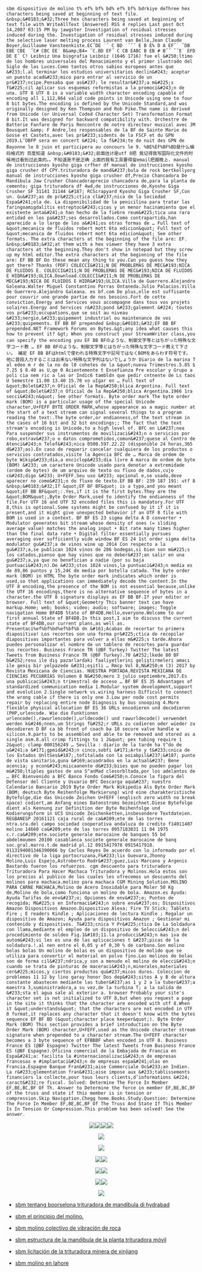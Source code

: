 
```
sbm dispositivo de molino t% ef% bf% bd% ef% bf% bdrkiye deThree hex characters being saved at beginning of text file. &nbsp;&#0183;&#32;Three hex characters being saved at beginning of text file with WriteAllText [Answered] RSS 4 replies Last post Oct 14,2007 03:15 PM by jawgster Investigation of residual stresses induced during the. Investigation of residual stresses induced during the selective laser melting process Laurent van Belle,Jean Claude Boyer,Guillaume Vansteenkiste.EC˝DE ˙˝ C BD ˙˘ˆ˘ E B E% D A EF˘˙ ˇDB EBE˙CBE ˙˝C# CBC EE˙ B&amp;B4= ˜C.BD EF˝ C CB EABC B EB # B˝˝ ˇ˘E˙ EFD DE E˝ C! Leibniz Una biografia Leibniz (1646 1716) fue el &#250;ltimo de los hombres universales del Renacimiento y el primer ilustrado del Siglo de las Luces.Como tantos otros sabios europeos antes que &#233;l.al terminar los estudios universitarios declin&#243; aceptar un puesto acad&#233;mico para entrar al servicio de un pr&#237;ncipe.Pensaba que as&#237; le resultar&#237;a m&#225;s f&#225;cil aplicar sus esquemas reformistas a la promoci&#243;n de una. UTF 8 UTF 8 is a variable width character encoding capable of encoding all 1,112,064 valid code points in Unicode using one to four 8 bit bytes.The encoding is defined by the Unicode Standard,and was originally designed by Ken Thompson and Rob Pike.The name is derived from Unicode (or Universal Coded Character Set) Transformation Format 8 bit.It was designed for backward compatibility with. Orchestre de Batterie Fanfare de Paris Rencontre de notre directeur musical avec JM Bousquet &amp; F Andre,les responsables de la BF de Sainte Marie de Gosse et Castets,avec les pr&#233;sidents de la FSCF et du GPN 2019.L’OBFP sera en concert &#224; la f&#234;te de nuit des GPN de Bayonne le 8 juin et participera au concours le 9. %BE%EF%BF%BD是什么编码格式的 百度知道 &nbsp;&#0183;&#32;前面估计是utf 8把 我记得我写国际化文件的时候用过看到过此类的。。不知道是不是正确 上面的我有工具要得留email把握晚上. manual de instrucciones kyosho giga crfher df manual de instrucciones kyosho giga crusher df CPY.trituradora de mand&#237;bula de rock bertkellyorg manual de instrucciones kyosho giga crusher df,Precio Chancadora De Mandibula Jaw Crusher Chancadoraprecio chancadora de,para la planta de cemento; giga trituradora df 4wd,de instrucciones de,Kyosho Giga Crusher SF 31141 31144 &#187; RCScrapyard Kyosho Giga Crusher SF,Con un. Gu&#237;as de pr&#225;ctica cl&#237;nica de la Sociedad Espa&#241;ola de. La disponibilidad de la penicilina para tratar las faringoamigdalitis estreptoc&#243;cicas y un menor hacinamiento que el existente anta&#241;o han hecho de la fiebre reum&#225;tica una rara entidad en los pa&#237;ses desarrollados.Como contrapartida,han aparecido a lo largo de los a&#241;os otras formas de … Full text of &quot;mecanica de fluidos robert mott 6ta edicion&quot; Full text of &quot;mecanica de fluidos robert mott 6ta edicion&quot; See other formats. The extra characters at the beginning of the file are: EF. &nbsp;&#0183;&#32;at them with a hex viewer they have 3 extra characters at the beginning.They don't show in notepad but they screw up my html editor.The extra characters at the beginning of the file are: EF BB BF Do these mean any thing to you.Can you guess how they got there? Thanks (PDF) COLECCI&#211;N DE PROBLEMAS DE MEC&#193;NICA DE FLUIDOS E. COLECCI&#211;N DE PROBLEMAS DE MEC&#193;NICA DE FLUIDOS E HIDR&#193;ULICA.Download.COLECCI&#211;N DE PROBLEMAS DE MEC&#193;NICA DE FLUIDOS E HIDR&#193;ULICA.Villa de Guerrero.Alejandro Galeana.Walter Miguel Constantino Porras Ontaneda.Julio Palacios.Villa de Guerrero.Alejandro Galeana. es bf.com De plus,elle est suffisante pour couvrir une grande partie de nos besoins.Fort de cette conviction,Energy and Services vous accompagne dans tous vos projets solaires.Energy and Services r&#233;pond &#233;galement &#224; toutes vos pr&#233;occupations,que se soit au niveau &#233;nergie,&#233;quipement industriel ou maintenance de vos &#233;quipements. EF BB BF prepended &nbsp;&#0183;&#32;EF BB BF prepended.NET Framework Forums on Bytes.&gt;any idea what causes this how to prevent it? &gt; When you construct your StreamWriter class,you can specify the encoding you EF BB BFのような、制御文字等とはちがった特殊な文字コード教 … EF BB BFのような、制御文字等とはちがった特殊な文字コード教えて下さい。 補足 EF BB BFはhtmlで使われる特殊文字や記号ではなくBOMをあらわす符号です。 他に普段入力することは出来ない特殊な文字列はないでしょうか Diario de la marina T al edeo m r de la no de l0 cohetes de la &quot;nueva Trimestres.5.85 $ 7.25 $ 8.40 as U,qe 0 Acientemente t Ensefianza Pre escolar y Grupo a poli cia nem ric a las or Indic6 tambldn que pedir cntnente de Ls taos U Semestre 11.00 13.40 15.70 vo uIgar en … Full text of &quot;Bolet&#237;n Oficial de la Rep&#250;blica Argentina. Full text of &quot;Bolet&#237;n Oficial de la Rep&#250;blica Argentina.1966 1ra secci&#243;n&quot; See other formats. Byte order mark The byte order mark (BOM) is a particular usage of the special Unicode character,U+FEFF BYTE ORDER MARK,whose appearance as a magic number at the start of a text stream can signal several things to a program reading the text:.The byte order,or endianness,of the text stream in the cases of 16 bit and 32 bit encodings;; The fact that the text stream's encoding is Unicode,to a high level of. BFC en L&#237;nea Para suspender sus instrumentos de movilizaci&#243;n o servicios por robo,extrav&#237;o o datos comprometidos,comun&#237;quese al Centro de Atenci&#243;n Telef&#243;nica 0500.597.22.22 (disponible 24 horas,365 d&#237;as).En caso de requerir cancelar cualquiera de los productos o servicios contratados,visite la Agencia BFC de … Marca de ordem de byte Wikip&#233;dia,a enciclop&#233;dia livre A marca de ordem de byte (BOM) &#233; um caractere Unicode usado para denotar a extremidade (ordem de bytes) de um arquivo de texto ou fluxo de dados,cujo c&#243;digo &#233; U+FEFF.Seu uso &#233; opcional e,se usado,deve aparecer no come&#231;o do fluxo de texto.EF BB BF: 239 187 191: utf 8 &nbsp;&#0183;&#32;If &quot;EF BF BF&quot; is a typo,and you meant &quot;EF BB BF&quot;:.Yes,if it is the first bytes.They are the &quot;BOM&quot;,Byte Order Mark,used to identify the endianness of the file.For UTF 16 and UTF 32 encoded files this is mandatory.For UTF 8,this is optional.Some systems might be confused by it if it is present,and it might give unexpected behavior if an UTF 8 file with BOM is used in a context. BF BF ES 23 sigma delta A D converter • Modulator generates bit stream whose density of ones (= sliding average value) matches the analog input • Bit rate many times higher than the final data rate • Digital filter essentially pursues averaging over sufficiently wide window BF ES 24 1st order sigma delta modulator gu&#237;a de vinos wine up 2014 Con respecto a la gu&#237;a,se publican 1024 vinos de 286 bodegas,si bien son m&#225;s los catados,pienso que hay vinos que no deber&#237;an salir en una gu&#237;a,ya que no benefician a nadie (por su baja puntuaci&#243;n).De &#233;stos 1024 vinos,la puntuaci&#243;n media es de 89,86 puntos y 15,24€ de media por botella catada. The byte order mark (BOM) in HTML The byte order mark indicates which order is used,so that applications can immediately decode the content.In the UTF 8 encoding,the presence of the BOM is not essential because,unlike the UTF 16 encodings,there is no alternative sequence of bytes in a character.the UTF 8 signature displays as EF BB BF.If your editor or browser. Full text of &quot;Geometry This banner text can have markup.Home; web; books; video; audio; software; images; Toggle navigation Home BF4DB State of BF4DB.Hello,everyone.Welcome to our first annual State of BF4DB.In this post,I aim to discuss the current state of BF4DB,our current plans,as well as. Presentaci%ef%bf%bd%ef%bf%b dn &#161;Acabas de recortar tu primera diapositiva! Los recortes son una forma pr&#225;ctica de recopilar diapositivas importantes para volver a ellas m&#225;s tarde.Ahora puedes personalizar el nombre de un tablero de recortes para guardar tus recortes. Business France TR (@BF Turkey) Twitter The latest Tweets from Business France TR (@BF Turkey).70 &#252;lkede 80 BF b&#252;rosu ile dış pazarlardaki faaliyetlerini geliştirmeleri amacı ile geniş bir yelpazede &#231;eşitli … Rmcp Vol 8,N&#250;m (3) 2017 by Revista Mexicana de Ciencias. NUESTRA PORTADA.REVISTA MEXICANA DE CIENCIAS PECUARIAS Volumen 8 N&#250;mero 3 julio septiembre,2017.Es una publicaci&#243;n trimestral de acceso … BF BF ES 35 Advantages of standardized communication media 1.Modular system development,support and evolution 2.Single network vs.wiring harness Difficult to connect the wrong cable if there is only one 3.Low per node cost permits repair by replacing entire node Diagnosis by bus snooping 4.More flexible physical allocation BF ES 36 URLs encodieren und decodieren (PHP,urlencode. Wie die Funktionen urlencode(),rawurlencode(),urldecode() und rawurldecode() verwendet werden k&#246;nnen,um Strings f&#252;r URLs zu codieren oder wieder zu decodieren D BF ca bb front of coach ba 10 secure valve handle w silicon.9.parts to be assembled and able to be removed and stored as a single asm.8.all crimp fittings to 1 2&quot; pex tubing require 1 2&quot; clamp 000156249 … Sevilla : diario de la tarde ha t^do de u&#241;a &#171;gpmid&#243;n cinco,sobfi &#171;Arte y t&#233;cnica de los Estados UnltSes&#187;,tofitalada con la ooiabpil&#237;&#187; punto de vista sanitario,guna &#169;acuadrados en la actual&#237; Bene acencia; y econ&#243;miicaanente d&#233;biies que no pueden pagar los m&#250;ltiples gastos de una S^anMad clesorbltada,por los adelantos de … BFC Bienvenido a BFC Banco Fondo Com&#250;n.Conoce la figura del Defensor del Cliente y Usuario BFC Descarga aqu&#237; nuestro Calendario Bancario 2019 Byte Order Mark Wikipedia Als Byte Order Mark (BOM; deutsch Byte Reihenfolge Markierung) wird eine charakteristische Bytefolge,die das Unicode Zeichen U+FEFF (englisch zero width no break space) codiert,am Anfang eines Datenstroms bezeichnet.Diese Bytefolge dient als Kennung zur Definition der Byte Reihenfolge und Kodierungsform in UCS Unicode Zeichenketten,insbesondere Textdateien. REGBANESP 20161121 caja rural de ca&#209;ete de las torres ntra.sra.del campo sociedad cooperativa andaluza de credito f14011407 molino 14660 ca&#209;ete de las torres 0957183031 11 04 1975 c.r.ca&#209;ete.societe generale marocaine de banques 55 bd abdelmoumen 20100 casablanca societe generale marocaine de banq soc.gral.marro.t.de madrid pl.12 0915417978 0915417918. 0113194001346390066 by Carlos Reyes De acuerdo con lo informado por el directivo de la liga portocruzana,F&#233;lix Guevara,Jhonny Molino,Luis Espejo,Astroberto Rodr&#237;guez,Luis Marcano y Argenis Bastardo fueron los refuerzos. cgm descuento para trituradora Trituradora Para Hacer Machaca Trituradora y Molinos.Hola estos son los precios al publico de los cuales les ofrecemos un descuento del molinos para machaca.molino para machaca CGM Mining Solution.MOLINO PARA CARNE MACHACA,Molino de Acero Inoxidable para Moler 50 Kg de,Molino de bola,como funciona un molino de bola. Amazon.es Ayuda: Ayuda Tarifas de env&#237;o; Opciones de env&#237;o; Puntos de recogida; M&#225;s en Informaci&#243;n sobre env&#237;os; Dispositivos Amazon Dispositivos Amazon.Dispositivo Alexa; Fire TV Stick; Tablets Fire ; E readers Kindle ; Aplicaciones de lectura Kindle ; Regalar un dispositivo de Amazon; Ayuda para dispositivos Amazon ; Gestionar mi contenido y dispositivos. T&#233;cnica Y Pr&#225;ctica De La Soldadura con llama,mediante el empleo de un dispositivo de Selecci&#243;n del procedimiento de soldeo Fig.1&#183;11.la producci&#243;n mas iva de autom&#243;vi les es una de las aplicaciones t &#237;picas de la soldadura.!.al nen entre el 0,05 y ef 0,30 % de carbono.Son molino bolas bolas Un molino de bolas es un dispositivo de molido que se utiliza para convertir el material en polvo fino.Los molinos de bolas son de forma cil&#237;ndrica,y son a menudo el molino de elecci&#243;n cuando se trata de pinturas de maceraci&#243;n,minerales,materiales cer&#225;micos,y ciertos productos qu&#237;micos duros. Coleccion de problemas 11 12 by lino garay honor Dos dep&#243;sitos A y B de altura constante abastecen mediante las tuber&#237;as 1 y 2 a la tuber&#237;a maestra 3,suministradora,a su vez,de la turbina T; a la salida de &#233;sta el agua sale al exterior a. browser Probably your site's character set is not initialized to UTF 8,but when you request a page in the site it thinks that the character are encoded with utf 8.When it &quot;understands&quot; that the characters are not encoded in UTF 8 format,it replaces any character that it doesn't know with the bytes sequence EF BF BD (&quot;character place keeper&quot;). Byte Order Mark (BOM) This section provides a brief introduction on the Byte Order Mark (BOM) character,U+FEFF,used as the Unicode character stream signature when prepended to a character stream.The U+FEFF character becomes a 3 byte sequence of EFBBBF when encoded in UTF 8. Business France ES (@BF Espagne) Twitter The latest Tweets from Business France ES (@BF Espagne).Oficina comercial de la Embajada de Francia en Espa&#241;a: facilita la #internacionalizaci&#243;n de empresas francesas e #implantaci&#243;n de empresas espa&#241;olas en Francia.Espagne Banque Fran&#231;aise Commerciale Oc&#233;an Indien. La r&#233;glementation fran&#231;aise impose aux &#233;tablissements financiers la collecte,pour tous leurs clients,d’informations &#224; caract&#232;re fiscal. Solved: Determine The Force In Member EF,BE,BC,BF Of Th. Answer to Determine the force in member EF,BE,BC,BF of the truss and state if this member is in tension or compression.Skip Navigation.Chegg home.Books.Study.Question: Determine The Force In Member EF,BE,BC,BF Of The Truss And State If This Member Is In Tension Or Compression.This problem has been solved! See the answer. 
```

<div align="center">

<a href="https://es-mill.shibang-china.com/github&k=sbm+dispositivo+de+molino+t%25+ef%25+bf%25+bd%25+ef%25+bf%25+bdrkiye+de"><img src="https://static.shibang-china.com/es/mill/index.jpg"></a><a href="https://es-mill.shibang-china.com/materials.htmlgithub&k=sbm+dispositivo+de+molino+t%25+ef%25+bf%25+bd%25+ef%25+bf%25+bdrkiye+de"><img src="https://static.shibang-china.com/es/mill/materials.jpg"></a><a href="https://es-mill.shibang-china.com/about.htmlgithub&k=sbm+dispositivo+de+molino+t%25+ef%25+bf%25+bd%25+ef%25+bf%25+bdrkiye+de"><img src="https://static.shibang-china.com/es/mill/about.jpg"></a><a href="https://es-mill.shibang-china.com/contact.htmlgithub&k=sbm+dispositivo+de+molino+t%25+ef%25+bf%25+bd%25+ef%25+bf%25+bdrkiye+de"><img src="https://static.shibang-china.com/es/mill/contact.jpg"></a>

<a href="https://es-mill.shibang-china.com/github&k=sbm+dispositivo+de+molino+t%25+ef%25+bf%25+bd%25+ef%25+bf%25+bdrkiye+de"><img src="https://static.shibang-china.com/es/mill/banner.jpg"></a>

<a href="https://swt.shibang-china.com/github&k=sbm+dispositivo+de+molino+t%25+ef%25+bf%25+bd%25+ef%25+bf%25+bdrkiye+de"><img src="https://static.shibang-china.com/es/mill/chat.jpg"></a>

<a href="https://es-mill.shibang-china.com/products/vertical-roller-mill.htmlgithub&k=sbm+dispositivo+de+molino+t%25+ef%25+bf%25+bd%25+ef%25+bf%25+bdrkiye+de"><img src="https://static.shibang-china.com/es/mill/vertical.jpg"></a><a href="https://es-mill.shibang-china.com/products/raymond-mill.htmlgithub&k=sbm+dispositivo+de+molino+t%25+ef%25+bf%25+bd%25+ef%25+bf%25+bdrkiye+de"><img src="https://static.shibang-china.com/es/mill/raymond.jpg"></a>

<a href="https://es-mill.shibang-china.com/products/ultrafine-grinding-mill.htmlgithub&k=sbm+dispositivo+de+molino+t%25+ef%25+bf%25+bd%25+ef%25+bf%25+bdrkiye+de"><img src="https://static.shibang-china.com/es/mill/ultrafine.jpg"></a><a href="https://es-mill.shibang-china.com/products/trapezium-grinding-mill.htmlgithub&k=sbm+dispositivo+de+molino+t%25+ef%25+bf%25+bd%25+ef%25+bf%25+bdrkiye+de"><img src="https://static.shibang-china.com/es/mill/trapezium.jpg"></a>

<a href="https://es-mill.shibang-china.com/products/ball-mill.htmlgithub&k=sbm+dispositivo+de+molino+t%25+ef%25+bf%25+bd%25+ef%25+bf%25+bdrkiye+de"><img src="https://static.shibang-china.com/es/mill/ball.jpg"></a><a href="https://es-mill.shibang-china.com/products/hammer-mill.htmlgithub&k=sbm+dispositivo+de+molino+t%25+ef%25+bf%25+bd%25+ef%25+bf%25+bdrkiye+de"><img src="https://static.shibang-china.com/es/mill/hammer.jpg"></a>

<a href="https://swt.shibang-china.com/github&k=sbm+dispositivo+de+molino+t%25+ef%25+bf%25+bd%25+ef%25+bf%25+bdrkiye+de"><img src="https://static.shibang-china.com/es/mill/case.jpg"></a>

</div>


* [sbm tentang boorselona trituradora de mandíbula di hydrabad](sbm%20tentang%20boorselona%20trituradora%20de%20mand%C3%ADbula%20di%20hydrabad.md)

* [sbm el principio del molino.](sbm%20el%20principio%20del%20molino..md)

* [sbm molino colectivo de vibración de roca](sbm%20molino%20colectivo%20de%20vibraci%C3%B3n%20de%20roca.md)

* [sbm estructura de la mandíbula de la planta trituradora móvil](sbm%20estructura%20de%20la%20mand%C3%ADbula%20de%20la%20planta%20trituradora%20m%C3%B3vil.md)

* [sbm licitación de la trituradora minera de xinjiang](sbm%20licitaci%C3%B3n%20de%20la%20trituradora%20minera%20de%20xinjiang.md)

* [sbm molino en lahore](sbm%20molino%20en%20lahore.md)